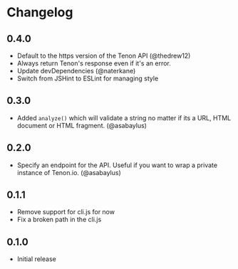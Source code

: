 # Changelog

## 0.4.0
- Default to the https version of the Tenon API (@thedrew12)
- Always return Tenon's response even if it's an error.
- Update devDependencies (@naterkane)
- Switch from JSHint to ESLint for managing style

## 0.3.0
- Added `analyze()` which will validate a string no matter if its a URL, HTML document or HTML fragment. (@asabaylus)

## 0.2.0
- Specify an endpoint for the API. Useful if you want to wrap a private instance of Tenon.io. (@asabaylus)

## 0.1.1
- Remove support for cli.js for now
- Fix a broken path in the cli.js

## 0.1.0
- Initial release
